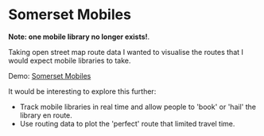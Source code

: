 Somerset Mobiles
================

**Note: one mobile library no longer exists!**.

Taking open street map route data I wanted to visualise the routes that I would expect mobile libraries to take.

Demo: [Somerset Mobiles](http://somersetmobiles.librarieshacked.org)

It would be interesting to explore this further:

- Track mobile libraries in real time and allow people to 'book' or 'hail' the library en route.
- Use routing data to plot the 'perfect' route that limited travel time.
